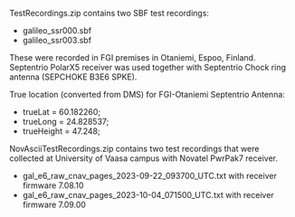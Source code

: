
TestRecordings.zip contains two SBF test recordings: 
- galileo_ssr000.sbf
- galileo_ssr003.sbf

These were recorded in FGI premises in Otaniemi, Espoo, Finland. 
Septentrio PolarX5 receiver was used together with Septentrio Chock ring antenna (SEPCHOKE B3E6 SPKE).

True location (converted from DMS) for FGI-Otaniemi Septentrio Antenna:
* trueLat =  60.182260;
* trueLong =  24.828537;
* trueHeight = 47.248;

NovAsciiTestRecordings.zip contains two test recordings that were collected at University of Vaasa campus with Novatel PwrPak7 receiver.
- gal_e6_raw_cnav_pages_2023-09-22_093700_UTC.txt with receiver firmware 7.08.10
- gal_e6_raw_cnav_pages_2023-10-04_071500_UTC.txt with receiver firmware 7.09.00
